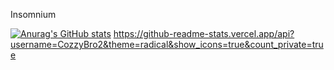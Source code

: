 Insomnium

[![Anurag's GitHub stats](https://github-readme-stats.vercel.app/api?username=anuraghazra)](https://github.com/anuraghazra/github-readme-stats)
https://github-readme-stats.vercel.app/api?username=CozzyBro2&theme=radical&show_icons=true&count_private=true
